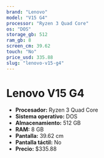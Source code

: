 ```yaml
---
brand: "Lenovo"
model: "V15 G4"
processor: "Ryzen 3 Quad Core"
os: "DOS"
storage_gb: 512
ram_gb: 8
screen_cm: 39.62
touch: "No"
price_usd: 335.88
slug: "lenovo-v15-g4"
---
```


# Lenovo V15 G4

- **Procesador:** Ryzen 3 Quad Core
- **Sistema operativo:** DOS
- **Almacenamiento:** 512 GB
- **RAM:** 8 GB
- **Pantalla:** 39.62 cm
- **Pantalla táctil:** No
- **Precio:** $335.88
